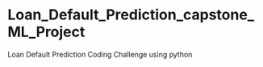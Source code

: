 # Loan_Default_Prediction_capstone_ML_Project
Loan Default Prediction Coding Challenge using python

